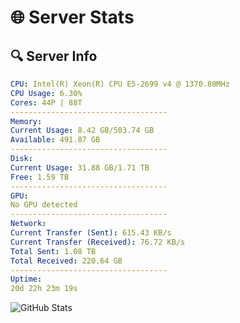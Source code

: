 # 🌐 Server Stats
## 🔍 Server Info
```yaml
CPU: Intel(R) Xeon(R) CPU E5-2699 v4 @ 1370.80MHz
CPU Usage: 6.30%
Cores: 44P | 88T
-----------------------------------
Memory:
Current Usage: 8.42 GB/503.74 GB
Available: 491.87 GB
-----------------------------------
Disk:
Current Usage: 31.88 GB/1.71 TB
Free: 1.59 TB
-----------------------------------
GPU:
No GPU detected
-----------------------------------
Network:
Current Transfer (Sent): 615.43 KB/s
Current Transfer (Received): 76.72 KB/s
Total Sent: 1.08 TB
Total Received: 220.64 GB
-----------------------------------
Uptime:
20d 22h 23m 19s
```
![GitHub Stats](https://img.shields.io/badge/Updated-2025-05-10_15:32:07-blue)